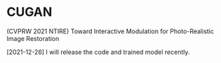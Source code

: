 # CUGAN
(CVPRW 2021 NTIRE) Toward Interactive Modulation for Photo-Realistic Image Restoration

[2021-12-26] I will release the code and trained model recently.

